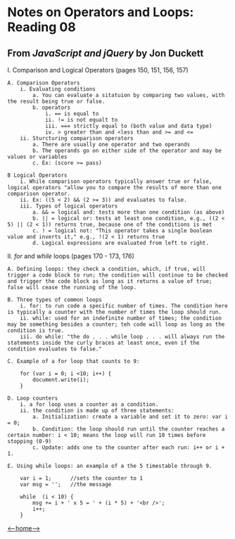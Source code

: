 # Notes on Operators and Loops: Reading 08

## From _JavaScript and jQuery_ by Jon Duckett

I. Comparison and Logical Operators (pages 150, 151, 156, 157)

    A. Comparison Operators
        i. Evaluating conditions
            a. You can evaluate a sitatuion by comparing two values, with the result being true or false. 
            b. operators
                i. == is equal to
                ii. != is not equalt to
                iii. === strictly equal to (both value and data type)
                iv. > greater than and <less than and >= and <=
        ii. Sturcturing comparison operators
            a. There are usually one operator and two operands
            b. The operands go on either side of the operator and may be values or variables
            c. Ex: (score >= pass)

    B Logical Operators
        i. While comparison operators typically answer true or false, logical operators "allow you to compare the results of more than one comparison operator. 
        ii. Ex: ((5 < 2) && (2 >= 3)) and evaluates to false. 
        iii. Types of logical operators
            a. && = logical and: tests more than one condition (as above)
            b. || = logical or: tests at least one condition, e.g., ((2 < 5) || (2 < 1)) returns true, because one of the conditions is met
            c. ! = logical not: "This operator takes a single boolean value and inverts it," e.g., !(2 < 1) returns true
            d. Logical expressions are evaluated from left to right.

II. *for* and *while* loops (pages 170 - 173, 176)

    A. Defining loops: they check a condition, which, if true, will trigger a code block to run; the condition will continue to be checked and trigger the code block as long as it returns a value of true; false will cease the running of the loop. 
    
    B. Three types of common loops
        i. for: to run code a specific number of times. The condition here is typically a counter with the number of times the loop should run. 
        ii. while: used for an indefinite number of times; the condition may be something besides a counter; teh code will loop as long as the condition is true. 
        iii. do while: "the do . . . while loop . . . will always run the statements inside the curly braces at least once, even if the condition evaluates to false." 

    C. Example of a for loop that counts to 9: 

        for (var i = 0; i <10; i++) {
            document.write(i);
        }

    D. Loop counters 
        i. a for loop uses a counter as a condition.
        ii. the condition is made up of three statements:
            a. Initialization: create a variable and set it to zero: var i = 0; 
            b. Condition: the loop should run until the counter reaches a certain number: i < 10; means the loop will run 10 times before stopping (0-9)
            c. Update: adds one to the counter after each run: i++ or i + 1. 
        
    E. Using while loops: an example of a the 5 timestable through 9.

        var i = 1;      //sets the counter to 1
        var msg = '';   //the message

        while  (i < 10) {
            msg += i + ' x 5 = ' + (i * 5) + '<br />';
            i++;
        }

[<--home-->](../README.md)
